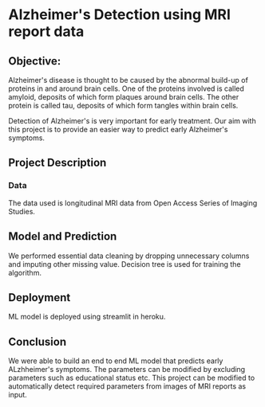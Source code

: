 # Alzheimer's Detection using MRI report data
## Objective: 
Alzheimer's disease is thought to be caused by the abnormal build-up of proteins in and around brain cells. One of the proteins involved is called amyloid, deposits of which form plaques around brain cells. The other protein is called tau, deposits of which form tangles within brain cells.

Detection of Alzheimer's is very important for early treatment. Our aim with this project is to provide an easier way to predict early Alzheimer's symptoms.

## Project Description

### Data
The data used is longitudinal MRI data from Open Access Series of Imaging Studies.

## Model and Prediction
We performed essential data cleaning by dropping unnecessary columns and imputing other missing value. 
Decision tree is used for training the algorithm.

## Deployment
ML model is deployed using streamlit in heroku.

## Conclusion
We were able to build an end to end ML model that predicts early ALzhheimer's symptoms. The parameters can be modified by excluding parameters such as educational status etc.
This project can be modified to automatically detect required parameters from images of MRI reports as input.
